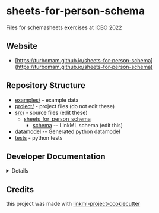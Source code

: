 # sheets-for-person-schema

Files for schemasheets exercises at ICBO 2022

## Website

* [https://turbomam.github.io/sheets-for-person-schema](https://turbomam.github.io/sheets-for-person-schema)

## Repository Structure

* [examples/](examples/) - example data
* [project/](project/) - project files (do not edit these)
* [src/](src/) - source files (edit these)
    * [sheets_for_person_schema](src/sheets_for_person_schema)
        * [schema](src/sheets_for_person_schema/schema) -- LinkML schema (edit this)
* [datamodel](src/sheets_for_person_schema/datamodel) -- Generated python datamodel
* [tests](tests/) - python tests

## Developer Documentation

<details>
Use the `make` command to generate project artefacts:

- `make all`: make everything
- `make deploy`: deploys site

</details>

## Credits

this project was made with [linkml-project-cookiecutter](https://github.com/linkml/linkml-project-cookiecutter)
